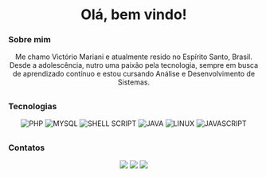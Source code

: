 <div align=center>
  <h1>
    Olá, bem vindo!</br>
  </h1>
</div>

### Sobre mim
<div align=center>

Me chamo Victório Mariani e atualmente resido no Espírito Santo, Brasil. Desde a adolescência, nutro uma paixão pela tecnologia, sempre em busca de aprendizado contínuo e estou cursando Análise e Desenvolvimento de Sistemas.
</div>

##

### Tecnologias

 <div align=center>

  <img alt="PHP" src="https://img.shields.io/badge/PHP-777BB4?style=for-the-badge&logo=php&logoColor=white"/>
  <img alt="MYSQL" src="https://img.shields.io/badge/MySQL-005C84?style=for-the-badge&logo=mysql&logoColor=white"/>
  <img alt="SHELL SCRIPT" src="https://img.shields.io/badge/Shell_Script-121011?style=for-the-badge&logo=gnu-bash&logoColor=white"/>
  <img alt="JAVA" src="https://img.shields.io/badge/JAVA-ED8B00?style=for-the-badge&logo=openjdk&logoColor=white"/>
  <img alt="LINUX" src="https://img.shields.io/badge/Linux-FCC624?style=for-the-badge&logo=linux&logoColor=black"/>
  <img alt="JAVASCRIPT" src="https://img.shields.io/badge/JavaScript-F7DF1E?style=for-the-badge&logo=javascript&logoColor=black"/>
  
 </div>

##

### Contatos

<div align=center>
  <a href="https://www.linkedin.com/in/victorio-v-mariani" target="_blank"><img src="https://img.shields.io/badge/-LinkedIn-%230077B5?style=for-the-badge&logo=linkedin&logoColor=white" target="_blank"></a> 
  <a href="mailto:victorio.v.mariani@gmail.com" target="_blank"><img src="https://img.shields.io/badge/Gmail-D14836?style=for-the-badge&logo=gmail&logoColor=white" target="_blank"></a>  
  <a href="https://www.t.me/victorio_vm" target="_blank"><img src="https://img.shields.io/badge/Telegram-2CA5E0?style=for-the-badge&logo=telegram&logoColor=white" target="_blank"></a>
</div>

